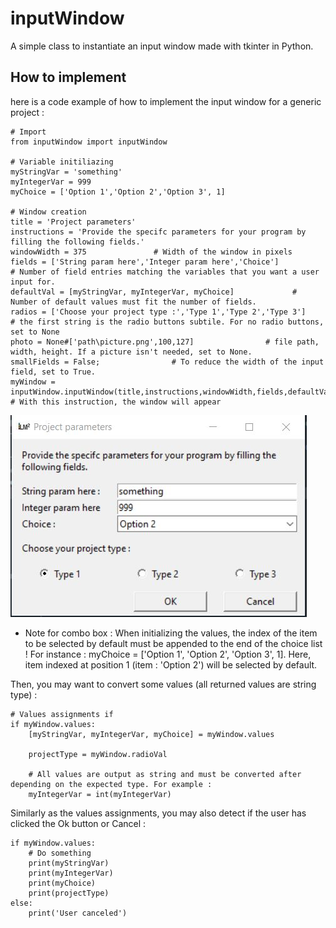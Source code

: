# inputWindow
A simple class to instantiate an input window made with tkinter in Python.

## How to implement
here is a code example of how to implement the input window for a generic project :

    # Import
    from inputWindow import inputWindow
    
    # Variable initiliazing
    myStringVar = 'something'
    myIntegerVar = 999
    myChoice = ['Option 1','Option 2','Option 3', 1]

    # Window creation
    title = 'Project parameters'
    instructions = 'Provide the specifc parameters for your program by filling the following fields.'
    windowWidth = 375               # Width of the window in pixels
    fields = ['String param here','Integer param here','Choice']           # Number of field entries matching the variables that you want a user input for.
    defaultVal = [myStringVar, myIntegerVar, myChoice]             # Number of default values must fit the number of fields.
    radios = ['Choose your project type :','Type 1','Type 2','Type 3']          # the first string is the radio buttons subtile. For no radio buttons, set to None
    photo = None#['path\picture.png',100,127]                # file path, width, height. If a picture isn't needed, set to None.
    smallFields = False;                # To reduce the width of the input field, set to True.
    myWindow = inputWindow.inputWindow(title,instructions,windowWidth,fields,defaultVal,radios,photo,smallFields)            # With this instruction, the window will appear
  
![Input window example](/images/example.JPG)

* Note for combo box : When initializing the values, the index of the item to be selected by default must be appended to the end of the choice list ! For instance :
myChoice = ['Option 1', 'Option 2', 'Option 3', 1]. Here, item indexed at position 1 (item : 'Option 2') will be selected by default.

Then, you may want to convert some values (all returned values are string type) :

    # Values assignments if 
    if myWindow.values:
        [myStringVar, myIntegerVar, myChoice] = myWindow.values

        projectType = myWindow.radioVal

        # All values are output as string and must be converted after depending on the expected type. For example :
        myIntegerVar = int(myIntegerVar)
    
Similarly as the values assignments, you may also detect if the user has clicked the Ok button or Cancel :

    if myWindow.values:
        # Do something
        print(myStringVar)
        print(myIntegerVar)
        print(myChoice)
        print(projectType)        
    else:
        print('User canceled')
